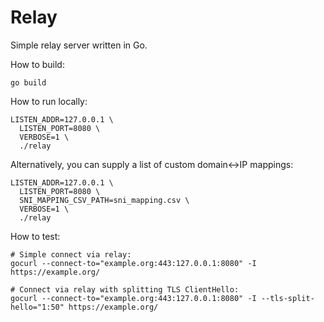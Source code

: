 # Relay

Simple relay server written in Go.

How to build:

```shell
go build
```

How to run locally:
```shell
LISTEN_ADDR=127.0.0.1 \
  LISTEN_PORT=8080 \
  VERBOSE=1 \
  ./relay
```

Alternatively, you can supply a list of custom domain<->IP mappings:
```shell
LISTEN_ADDR=127.0.0.1 \
  LISTEN_PORT=8080 \
  SNI_MAPPING_CSV_PATH=sni_mapping.csv \
  VERBOSE=1 \
  ./relay
```

How to test:
```shell
# Simple connect via relay:
gocurl --connect-to="example.org:443:127.0.0.1:8080" -I https://example.org/

# Connect via relay with splitting TLS ClientHello:
gocurl --connect-to="example.org:443:127.0.0.1:8080" -I --tls-split-hello="1:50" https://example.org/

```